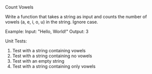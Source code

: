 Count Vowels

Write a function that takes a string as input and counts the number of vowels (a, e, i, o, u) in the string. Ignore case.

Example:
Input: "Hello, World!"
Output: 3

Unit Tests:
1. Test with a string containing vowels
2. Test with a string containing no vowels
3. Test with an empty string
4. Test with a string containing only vowels
